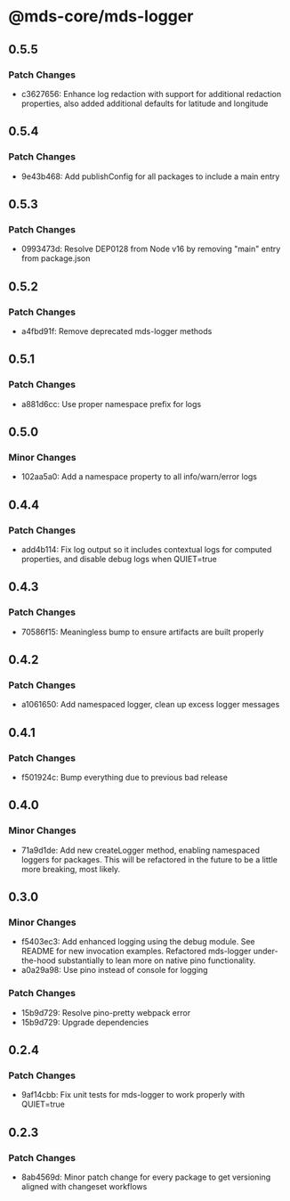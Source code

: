 # @mds-core/mds-logger

## 0.5.5

### Patch Changes

- c3627656: Enhance log redaction with support for additional redaction properties, also added additional defaults for latitude and longitude

## 0.5.4

### Patch Changes

- 9e43b468: Add publishConfig for all packages to include a main entry

## 0.5.3

### Patch Changes

- 0993473d: Resolve DEP0128 from Node v16 by removing "main" entry from package.json

## 0.5.2

### Patch Changes

- a4fbd91f: Remove deprecated mds-logger methods

## 0.5.1

### Patch Changes

- a881d6cc: Use proper namespace prefix for logs

## 0.5.0

### Minor Changes

- 102aa5a0: Add a namespace property to all info/warn/error logs

## 0.4.4

### Patch Changes

- add4b114: Fix log output so it includes contextual logs for computed properties, and disable debug logs when QUIET=true

## 0.4.3

### Patch Changes

- 70586f15: Meaningless bump to ensure artifacts are built properly

## 0.4.2

### Patch Changes

- a1061650: Add namespaced logger, clean up excess logger messages

## 0.4.1

### Patch Changes

- f501924c: Bump everything due to previous bad release

## 0.4.0

### Minor Changes

- 71a9d1de: Add new createLogger method, enabling namespaced loggers for packages. This will be refactored in the future to be a little more breaking, most likely.

## 0.3.0

### Minor Changes

- f5403ec3: Add enhanced logging using the debug module. See README for new invocation examples.
  Refactored mds-logger under-the-hood substantially to lean more on native pino functionality.
- a0a29a98: Use pino instead of console for logging

### Patch Changes

- 15b9d729: Resolve pino-pretty webpack error
- 15b9d729: Upgrade dependencies

## 0.2.4

### Patch Changes

- 9af14cbb: Fix unit tests for mds-logger to work properly with QUIET=true

## 0.2.3

### Patch Changes

- 8ab4569d: Minor patch change for every package to get versioning aligned with changeset workflows
